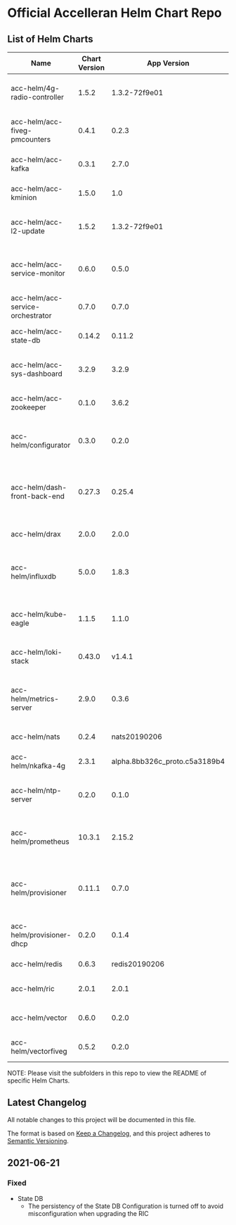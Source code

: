 # Official Accelleran Helm Chart Repo

## List of Helm Charts

| Name  | Chart Version  | App Version  | Description   |
|--- |--- |--- |---  |  
| acc-helm/4g-radio-controller              |  1.5.2             |  1.3.2-72f9e01                     |  The accelleran ORAN RIC Controller |  
| acc-helm/acc-fiveg-pmcounters             |  0.4.1             |  0.2.3                             |  A Helm chart for Accelleran dRAX xApp | 
| acc-helm/acc-kafka                        |  0.3.1             |  2.7.0                             |  A Helm chart for Kubernetes | 
| acc-helm/acc-kminion                      |  1.5.0             |  1.0                               |  A Helm chart for Kubernetes | 
| acc-helm/acc-l2-update                    |  1.5.2             |  1.3.2-72f9e01                     |  A server containing the Layer 2 update file | 
| acc-helm/acc-service-monitor              |  0.6.0             |  0.5.0                             |  The Accelleran dRAX Service Monitor | 
| acc-helm/acc-service-orchestrator         |  0.7.0             |  0.7.0                             |  The dRAX Service Orchestrator | 
| acc-helm/acc-state-db                     |  0.14.2            |  0.11.2                            |  A Helm chart for Kubernetes | 
| acc-helm/acc-sys-dashboard                |  3.2.9             |  3.2.9                             |  Accelleran's System Overview Dashboard | 
| acc-helm/acc-zookeeper                    |  0.1.0             |  3.6.2                             |  A Helm chart for Kubernetes | 
| acc-helm/configurator                     |  0.3.0             |  0.2.0                             |  The configurator of Accelleran dRAX | 
| acc-helm/dash-front-back-end              |  0.27.3            |  0.25.4                            |  Frontend and backend of the Accelleran Dashboard | 
| acc-helm/drax                             |  2.0.0             |  2.0.0                             |  All in one Accelleran dRAX |  
| acc-helm/influxdb                         |  5.0.0             |  1.8.3                             |  Scalable datastore for metrics, events, and rea... |  
| acc-helm/kube-eagle                       |  1.1.5             |  1.1.0                             |  Prometheus exporter for Kubernetes pod & node r... | 
| acc-helm/loki-stack                       |  0.43.0            |  v1.4.1                            |  Loki: like Prometheus, but for logs. | 
| acc-helm/metrics-server                   |  2.9.0             |  0.3.6                             |  Metrics Server is a cluster-wide aggregator of ... | 
| acc-helm/nats                             |  0.2.4             |  nats20190206                      |  Accelleran NATS | 
| acc-helm/nkafka-4g                        |  2.3.1             |  alpha.8bb326c_proto.c5a3189b4     |  A Helm chart for Kubernetes |  
| acc-helm/ntp-server                       |  0.2.0             |  0.1.0                             |  The NTP server for Accelleran cells |  
| acc-helm/prometheus                       |  10.3.1            |  2.15.2                            |  Prometheus is a monitoring system and time seri... | 
| acc-helm/provisioner                      |  0.11.1            |  0.7.0                             |  The Accelleran provisioner for bootstrap files | 
| acc-helm/provisioner-dhcp                 |  0.2.0             |  0.1.4                             |  A DHCP service for Provisioner discovery | 
| acc-helm/redis                            |  0.6.3             |  redis20190206                     |  Accelleran dRAX Redis | 
| acc-helm/ric                              |  2.0.1             |  2.0.1                             |  A Helm chart for Kubernetes | 
| acc-helm/vector                           |  0.6.0             |  0.2.0                             |  A Helm chart for Kubernetes | 
| acc-helm/vectorfiveg                      |  0.5.2             |  0.2.0                             |  A Helm chart for Kubernetes | 

NOTE: Please visit the subfolders in this repo to view the README of specific Helm Charts.

## Latest Changelog

All notable changes to this project will be documented in this file.

The format is based on [Keep a Changelog](https://keepachangelog.com/en/1.0.0/),
and this project adheres to [Semantic Versioning](https://semver.org/spec/v2.0.0.html).

## 2021-06-21
### Fixed

- State DB
    - The persistency of the State DB Configuration is turned off to avoid misconfiguration when upgrading the RIC


